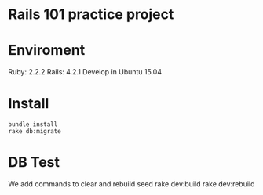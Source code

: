 # Rails 101 practice project

# Enviroment 
Ruby: 2.2.2  Rails: 4.2.1 Develop in Ubuntu 15.04

# Install
	bundle install
	rake db:migrate

# DB Test
We add commands to clear and rebuild seed
	rake dev:build
	rake dev:rebuild
